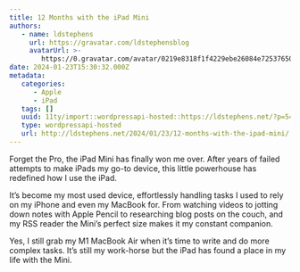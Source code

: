 ```yaml
---
title: 12 Months with the iPad Mini
authors:
   - name: ldstephens
     url: https://gravatar.com/ldstephensblog
     avatarUrl: >-
        https://0.gravatar.com/avatar/0219e8318f1f4229ebe26084e7253765017f43ca0c631be37dc6d0b8ad6e40a4?s=96&d=identicon&r=G
date: 2024-01-23T15:30:32.000Z
metadata:
   categories:
      - Apple
      - iPad
   tags: []
   uuid: 11ty/import::wordpressapi-hosted::https://ldstephens.net/?p=5432
   type: wordpressapi-hosted
   url: http://ldstephens.net/2024/01/23/12-months-with-the-ipad-mini/
---
```


Forget the Pro, the iPad Mini has finally won me over. After years of failed attempts to make iPads my go-to device, this little powerhouse has redefined how I use the iPad.

It’s become my most used device, effortlessly handling tasks I used to rely on my iPhone and even my MacBook for. From watching videos to jotting down notes with Apple Pencil to researching blog posts on the couch, and my RSS reader the Mini’s perfect size makes it my constant companion.

Yes, I still grab my M1 MacBook Air when it’s time to write and do more complex tasks. It’s still my work-horse but the iPad has found a place in my life with the Mini.

